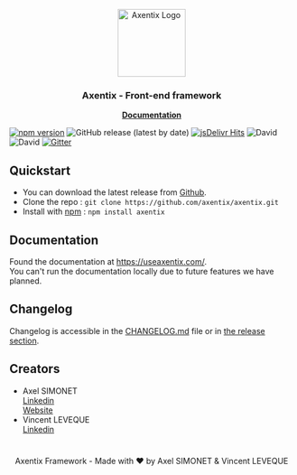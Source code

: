 <p align="center">
  <a href="https://useaxentix.com/">
    <img src="https://useaxentix.com/img/axentix-250.png" alt="Axentix Logo" width="120" height="120">
  </a>
</p>

<h3 align="center">Axentix - Front-end framework</h3>

<p align="center">
  <a href="https://useaxentix.com/docs/"><strong>Documentation</strong></a>
</p>

[![npm version](https://badge.fury.io/js/axentix.svg)](https://badge.fury.io/js/axentix)
![GitHub release (latest by date)](https://img.shields.io/github/v/release/axentix/axentix)
[![jsDelivr Hits](https://data.jsdelivr.com/v1/package/npm/axentix/badge?style=rounded)](https://www.jsdelivr.com/package/npm/axentix)
![David](https://img.shields.io/david/axentix/axentix)
![David](https://img.shields.io/david/dev/axentix/axentix)
[![Gitter](https://badges.gitter.im/axentix/community.svg)](https://gitter.im/axentix/community?utm_source=badge&utm_medium=badge&utm_campaign=pr-badge)

## Quickstart

- You can download the latest release from [Github](https://github.com/axentix/axentix/releases/latest).
- Clone the repo : `git clone https://github.com/axentix/axentix.git`
- Install with [npm](https://www.npmjs.com/) : `npm install axentix`

## Documentation

Found the documentation at <https://useaxentix.com/>.  
You can't run the documentation locally due to future features we have planned.

## Changelog

Changelog is accessible in the [CHANGELOG.md](CHANGELOG.md) file or in [the release section](https://github.com/axentix/axentix/releases).

## Creators

- Axel SIMONET  
  [Linkedin](https://www.linkedin.com/in/axel-simonet/)  
  [Website](https://axelsimonet.fr/)
- Vincent LEVEQUE  
  [Linkedin](https://www.linkedin.com/in/leveque-vincent/)

#

<p align="center">
Axentix Framework - Made with ♥ by Axel SIMONET & Vincent LEVEQUE
</p>
